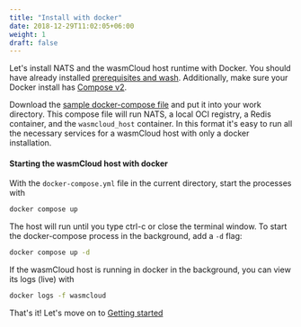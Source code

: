 ```yaml
---
title: "Install with docker"
date: 2018-12-29T11:02:05+06:00
weight: 1
draft: false
---
```


Let's install NATS and the wasmCloud host runtime with Docker. You should have already installed [prerequisites and wash](/overview/installation/). Additionally, make sure your Docker install has [Compose v2](https://docs.docker.com/compose/cli-command/#installing-compose-v2).

Download the [sample docker-compose file](https://raw.githubusercontent.com/wasmCloud/examples/main/docker/docker-compose.yml) and put it into your work directory. This compose file will run NATS, a local OCI registry, a Redis container, and the `wasmcloud_host` container. In this format it's easy to run all the necessary services for a wasmCloud host with only a docker installation.

#### Starting the wasmCloud host with docker

With the `docker-compose.yml` file in the current directory, start the processes with

```bash
docker compose up
```

The host will run until you type ctrl-c or close the terminal window. To start the docker-compose process in the background, add a `-d` flag:

```bash
docker compose up -d
```

If the wasmCloud host is running in docker in the background, you can view its logs (live) with

```bash
docker logs -f wasmcloud
```

That's it! Let's move on to [Getting started](/overview/getting-started/)
